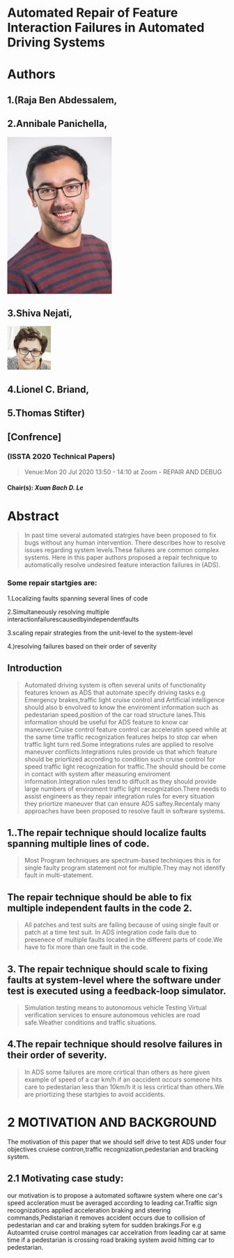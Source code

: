 # Automated Repair of Feature Interaction Failures in Automated Driving Systems


# Authors 
## 1.(Raja Ben Abdessalem, 

## 2.Annibale Panichella, 

![Author Image](./image1.jpg)
## 3.Shiva Nejati, 

![Author Image](./image2.jpg)
## 4.Lionel C. Briand, 
## 5.Thomas Stifter)

## [Confrence]
### (ISSTA 2020 Technical Papers)

>Venue:Mon 20 Jul 2020 13:50 - 14:10 at Zoom - REPAIR AND DEBUG 
#### Chair(s): **_Xuan Bach D. Le_**

# Abstract

>In past time several automated statrgies have been proposed to fix bugs without any human intervention.
There describes how to resolve issues regarding system levels.These failures are common complex systems.
Here in this paper authors proposed a repair technique to automatically resolve undesired feature interaction failures in (ADS).

### Some repair startgies are:

1.Localizing faults spanning several lines of code

2.Simultaneously resolving multiple interactionfailurescausedbyindependentfaults

3.scaling repair strategies from the unit-level to the system-level

4.)resolving failures based on their order of severity 


## Introduction

>Automated driving system is often several units of functionality features known as ADS that automate specify driving tasks e.g Emergency brakes,traffic light cruise control and Artificial intelligence should also b envolved to know the enviroment information such as pedestarian speed,position of the car road structure lanes.This information should be useful for ADS feature to know car maneuver.Cruise control feature control car acceleratin speed while at the same time traffic recognization features helps to stop car when traffic light turn red.Some integrations rules are applied to resolve maneuver conflicts.Integrations rules provide us that which feature should be priortized according to condition such cruise control for speed traffic light recognization for traffic.The should should be come in contact with system after measuring enviroment information.Integration rules tend to diffuclt as they should provide large numbers of enviroment traffic light recognization.There needs to assist engineers as they repair integration rules for every situation they priortize maneuver that can ensure ADS saftey.Recentaly many approaches have been proposed to resolve fault in software systems.

## 1..The repair technique should localize faults spanning     multiple lines of code.

>Most Program techniques are spectrum-based techniques this is for single faulty program statement not for multiple.They may not identify fault in multi-statement.

## The repair technique should be able to fix multiple independent faults in the code 2.

>All patches and test suits are failing because of using single fault or patch at a time test suit. In ADS integration code fails due to presenece of multiple faults located in the different parts of code.We have to fix more than one  fault in the code. 

## 3. The repair technique should scale to fixing faults at system-level where the software under test is executed using a feedback-loop simulator.

>Simulation testing means to autonomous vehicle Testing Virtual verification services to ensure autonomous vehicles are road safe.Weather conditions and traffic situations.

## 4.The repair technique should resolve failures in their order of severity.

>In ADS some failures are more crirtical than others as here given example of speed of a car km/h if an oaccident occurs someone hits care to pedestarian less than 10km/h it is less crirtical than others.We are priortizing these startgies to avoid accidents.

# 2 MOTIVATION AND BACKGROUND  
The motivation of this paper that we should self drive to test ADS under four objectives cruiese contron,traffic recognization,pedestarian and bracking system.

## 2.1 Motivating case study:

our motivation is to propose a automated softawre system where one car's speed accleration must be averaged according to leading car.Traffic sign recognizations applied acceleration braking and steering commands,Pedistarian it removes accident occurs due to collision of pedestarian and car and braking sytem for sudden brakings.For e.g Autoamted cruise control manages car accelration from leading car at same time if a pedestarian is crossing road braking system avoid hitting car to pedestarian.